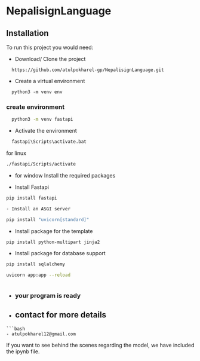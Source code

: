 # NepalisignLanguage

## Installation

To run this project you would need:

- Download/ Clone the project

```git
  https://github.com/atulpokharel-gp/NepalisignLanguage.git
```

- Create a virtual environment

```python3
  python3 -m venv env
```
### create environment
```bash
  python3 -m venv fastapi
```
- Activate the environment
```bash
  fastapi\Scripts\activate.bat
```
for linux
```bash
./fastapi/Scripts/activate
```
- for window
 Install the required packages

- Install Fastapi
```bash
pip install fastapi
```
```bash
- Install an ASGI server

pip install "uvicorn[standard]"
```
- Install package for the template

```bash
pip install python-multipart jinja2
```
- Install package for database support

```bash
pip install sqlalchemy
```

```bash
uvicorn app:app --reload
```


```
```
- ### your program is  ready
- ## contact for more details
```
```bash
- atulpokharel12@gmail.com
```

If you want to see behind the scenes regarding the model, we have included the ipynb file.
